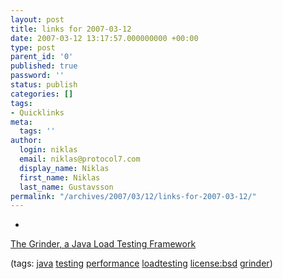 ```yaml
---
layout: post
title: links for 2007-03-12
date: 2007-03-12 13:17:57.000000000 +00:00
type: post
parent_id: '0'
published: true
password: ''
status: publish
categories: []
tags:
- Quicklinks
meta:
  tags: ''
author:
  login: niklas
  email: niklas@protocol7.com
  display_name: Niklas
  first_name: Niklas
  last_name: Gustavsson
permalink: "/archives/2007/03/12/links-for-2007-03-12/"
---
```

- 
[The Grinder, a Java Load Testing Framework](http://grinder.sourceforge.net/)

(tags: [java](http://del.icio.us/protocol7/java) [testing](http://del.icio.us/protocol7/testing) [performance](http://del.icio.us/protocol7/performance) [loadtesting](http://del.icio.us/protocol7/loadtesting) [license:bsd](http://del.icio.us/protocol7/license:bsd) [grinder](http://del.icio.us/protocol7/grinder))
